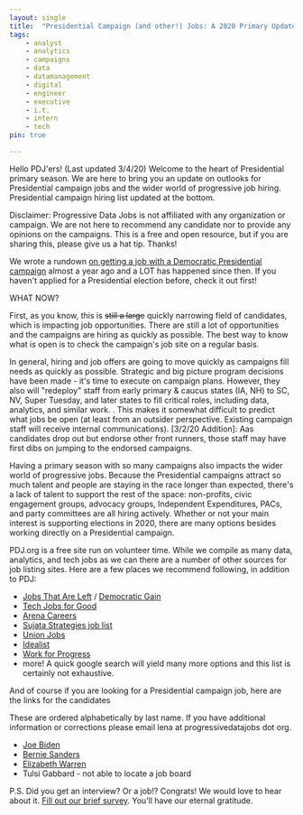 ```yaml
---
layout: single
title:  "Presidential Campaign (and other!) Jobs: A 2020 Primary Update"
tags: 
    - analyst
    - analytics
    - campaigns
    - data
    - datamanagement
    - digital
    - engineer
    - executive
    - i.t.
    - intern
    - tech
pin: true

---
```

Hello PDJ'ers! (Last updated 3/4/20) Welcome to the heart of Presidential primary season. We are here to bring you an update on outlooks for Presidential campaign jobs and the wider world of progressive job hiring. Presidential campaign hiring list updated at the bottom.


Disclaimer: Progressive Data Jobs is not affiliated with any organization or campaign. We are not here to recommend any candidate nor to provide any opinions on the campaigns. This is a free and open resource, but if you are sharing this, please give us a hat tip. Thanks!


We wrote a rundown [on getting a job with a Democratic Presidential campaign](https://www.progressivedatajobs.org/2019/07/15/gettingajobpres2020/) almost a year ago and a LOT has happened since then. If you haven't applied for a Presidential election before, check it out first! 


WHAT NOW?

First, as you know, this is ~~still a large~~ quickly narrowing field of candidates, which is impacting job opportunities. There are still a lot of opportunities and the campaigns are hiring as quickly as possible. The best way to know what is open is to check the campaign's job site on a regular basis. 


In general, hiring and job offers are going to move quickly as campaigns fill needs as quickly as possible. Strategic and big picture program decisions have been made - it's time to execute on campaign plans. However, they also will "redeploy" staff from early primary & caucus states (IA, NH) to SC, NV, Super Tuesday, and later states to fill critical roles, including data, analytics, and similar work. . This makes it somewhat difficult to predict what jobs be open (at least from an outsider perspective. Existing campaign staff will receive internal communications). [3/2/20 Addition]: Aas candidates drop out but endorse other front runners, those staff may have first dibs on jumping to the endorsed campaigns.


Having a primary season with so many campaigns also impacts the wider world of progressive jobs. Because the Presidential campaigns attract so much talent and people are staying in the race longer than expected, there's a lack of talent to support the rest of the space: non-profits, civic engagement groups, advocacy groups, Independent Expenditures, PACs, and party committees are all hiring actively. Whether or not your main interest is supporting elections in 2020, there are many options besides working directly on a Presidential campaign. 


PDJ.org is a free site run on volunteer time. While we compile as many data, analytics, and tech jobs as we can there are a number of other sources for job listing sites. Here are a few places we recommend following, in addition to PDJ:
* [Jobs That Are Left](https://groups.google.com/forum/#!forum/jobsthatareleft) / [Democratic Gain](https://careercenter.democraticgain.org/)
* [Tech Jobs for Good](http://techjobsforgood.com/)
* [Arena Careers](https://app.arena.run/)
* [Sujata Strategies job list](https://www.sujatastrategies.nyc/job-seekers)
* [Union Jobs](https://www.unionjobs.com/staffing_list.php)
* [Idealist](idealist.org)
* [Work for Progress](https://workforprogress.org/job-board/)
* more! A quick google search will yield many more options and this list is certainly not exhaustive.


And of course if you are looking for a Presidential campaign job, here are the links for the candidates


These are ordered alphabetically by last name. If you have additional information or corrections please email lena at progressivedatajobs dot org.

* [Joe Biden](https://jobs.lever.co/joebiden)
* [Bernie Sanders](https://boards.greenhouse.io/bernie2020)
* [Elizabeth Warren](https://boards.greenhouse.io/elizabethwarren?t=58ea02352) 
* Tulsi Gabbard - not able to locate a job board


P.S. Did you get an interview? Or a job!? Congrats! We would love to hear about it. [Fill out our brief survey](https://docs.google.com/forms/d/e/1FAIpQLSdHzjmG1CiAPcHb_UPOHkewAP0wqG765bR5yOdhxabgKkSRhQ/viewform?usp=sf_link). You’ll have our eternal gratitude.
